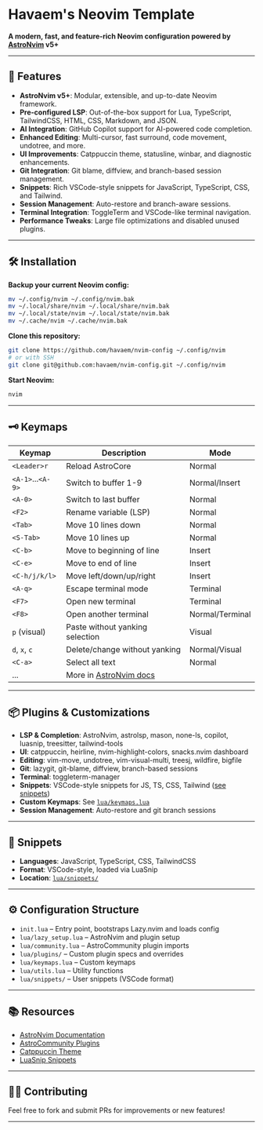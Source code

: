 # Havaem's Neovim Template

**A modern, fast, and feature-rich Neovim configuration powered by [AstroNvim](https://astronvim.com/) v5+**

---

## 🚀 Features

- **AstroNvim v5+**: Modular, extensible, and up-to-date Neovim framework.
- **Pre-configured LSP**: Out-of-the-box support for Lua, TypeScript, TailwindCSS, HTML, CSS, Markdown, and JSON.
- **AI Integration**: GitHub Copilot support for AI-powered code completion.
- **Enhanced Editing**: Multi-cursor, fast surround, code movement, undotree, and more.
- **UI Improvements**: Catppuccin theme, statusline, winbar, and diagnostic enhancements.
- **Git Integration**: Git blame, diffview, and branch-based session management.
- **Snippets**: Rich VSCode-style snippets for JavaScript, TypeScript, CSS, and Tailwind.
- **Session Management**: Auto-restore and branch-aware sessions.
- **Terminal Integration**: ToggleTerm and VSCode-like terminal navigation.
- **Performance Tweaks**: Large file optimizations and disabled unused plugins.

---

## 🛠️ Installation

**Backup your current Neovim config:**

```sh
mv ~/.config/nvim ~/.config/nvim.bak
mv ~/.local/share/nvim ~/.local/share/nvim.bak
mv ~/.local/state/nvim ~/.local/state/nvim.bak
mv ~/.cache/nvim ~/.cache/nvim.bak
```

**Clone this repository:**

```sh
git clone https://github.com/havaem/nvim-config ~/.config/nvim
# or with SSH
git clone git@github.com:havaem/nvim-config.git ~/.config/nvim
```

**Start Neovim:**

```sh
nvim
```

---

## 🗝️ Keymaps

| Keymap           | Description                        | Mode            |
| ---------------- | ---------------------------------- | --------------- |
| `<Leader>r`      | Reload AstroCore                   | Normal          |
| `<A-1>`...`<A-9>`| Switch to buffer 1-9               | Normal/Insert   |
| `<A-0>`          | Switch to last buffer              | Normal          |
| `<F2>`           | Rename variable (LSP)              | Normal          |
| `<Tab>`          | Move 10 lines down                 | Normal          |
| `<S-Tab>`        | Move 10 lines up                   | Normal          |
| `<C-b>`          | Move to beginning of line          | Insert          |
| `<C-e>`          | Move to end of line                | Insert          |
| `<C-h/j/k/l>`    | Move left/down/up/right            | Insert          |
| `<A-q>`          | Escape terminal mode               | Terminal        |
| `<F7>`           | Open new terminal                  | Terminal        |
| `<F8>`           | Open another terminal              | Normal/Terminal |
| `p` (visual)     | Paste without yanking selection    | Visual          |
| `d`, `x`, `c`    | Delete/change without yanking      | Normal/Visual   |
| `<C-a>`          | Select all text                    | Normal          |
| ...              | More in [AstroNvim docs][astro-maps] |

---

## 📦 Plugins & Customizations

- **LSP & Completion**: AstroNvim, astrolsp, mason, none-ls, copilot, luasnip, treesitter, tailwind-tools
- **UI**: catppuccin, heirline, nvim-highlight-colors, snacks.nvim dashboard
- **Editing**: vim-move, undotree, vim-visual-multi, treesj, wildfire, bigfile
- **Git**: lazygit, git-blame, diffview, branch-based sessions
- **Terminal**: toggleterm-manager
- **Snippets**: VSCode-style snippets for JS, TS, CSS, Tailwind ([see snippets](lua/snippets/))
- **Custom Keymaps**: See [`lua/keymaps.lua`](lua/keymaps.lua)
- **Session Management**: Auto-restore and git branch sessions

---

## 📝 Snippets

- **Languages**: JavaScript, TypeScript, CSS, TailwindCSS
- **Format**: VSCode-style, loaded via LuaSnip
- **Location**: [`lua/snippets/`](lua/snippets/)

---

## ⚙️ Configuration Structure

- `init.lua` – Entry point, bootstraps Lazy.nvim and loads config
- `lua/lazy_setup.lua` – AstroNvim and plugin setup
- `lua/community.lua` – AstroCommunity plugin imports
- `lua/plugins/` – Custom plugin specs and overrides
- `lua/keymaps.lua` – Custom keymaps
- `lua/utils.lua` – Utility functions
- `lua/snippets/` – User snippets (VSCode format)

---

## 📚 Resources

- [AstroNvim Documentation](https://docs.astronvim.com/)
- [AstroCommunity Plugins](https://github.com/AstroNvim/astrocommunity)
- [Catppuccin Theme](https://github.com/catppuccin/nvim)
- [LuaSnip Snippets](https://github.com/L3MON4D3/LuaSnip)

---

## 🧑‍💻 Contributing

Feel free to fork and submit PRs for improvements or new features!

---

[astro-maps]: https://docs.astronvim.com/mappings
